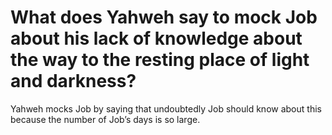 # What does Yahweh say to mock Job about his lack of knowledge about the way to the resting place of light and darkness?

Yahweh mocks Job by saying that undoubtedly Job should know about this because the number of Job’s days is so large.
